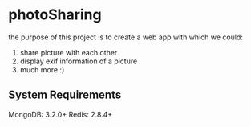 photoSharing
============

the purpose of this project is to create a web app with which we could: <br>
1. share picture with each other <br>
2. display exif information of a picture <br>
3. much more :) <br>


System Requirements
-------------------

MongoDB: 3.2.0+
Redis: 2.8.4+
